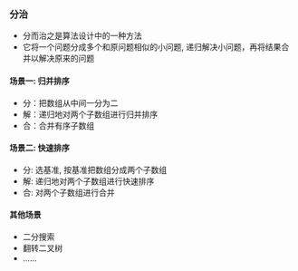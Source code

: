 ### 分治
* 分而治之是算法设计中的一种方法
* 它将一个问题分成多个和原问题相似的小问题, 递归解决小问题，再将结果合并以解决原来的问题
#### 场景一: 归并排序
* 分：把数组从中间一分为二
* 解：递归地对两个子数组进行归并排序
* 合：合并有序子数组

#### 场景二: 快速排序
* 分: 选基准, 按基准把数组分成两个子数组
* 解: 递归地对两个子数组进行快速排序
* 合: 对两个子数组进行合并

#### 其他场景
* 二分搜索
* 翻转二叉树
* ...... 


